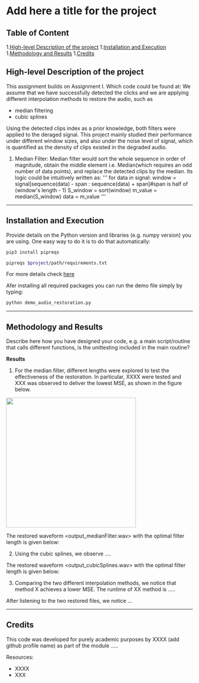 # Add here a title for the project

## Table of Content
1.[High-level Description of the project](#my-first-title)
1.[Installation and Execution](#my-second-title)
1.[Methodology and Results](#my-third-title)
1.[Credits](#my-fourth-title)
## High-level Description of the project
This assignment builds on Assignment I. 
Which code could be found at: 
We assume that we have successfully detected the clicks and we are applying different interpolation methods to restore the audio, such as
- median filtering
- cubic splines

Using the detected clips index as a prior knowledge, both filters were applied to the deraged signal. This project mainly studied their performance under different window sizes, and also under the noise level of signal, which is quantified as the density of clips existed in the degraded audio.

1) Median Filter:
    Median filter would sort the whole sequence in order of magnitude, obtain the middle element i.e. Median(which requires an odd number of data points), and replace the detected clips by the median. Its logic could be intuitively written as:
    '''
    for data in signal:
        window = signal[sequence(data) - span : sequence(data) + span]#span is half of (window's length - 1)
        S_window = sort(window)
        m_value = median(S_window)
        data = m_value
    '''

---

## Installation and Execution

Provide details on the Python version and libraries (e.g. numpy version) you are using. One easy way to do it is to do that automatically:
```sh                                 
pip3 install pipreqs

pipreqs $project/path/requirements.txt
```
For more details check [here](https://github.com/bndr/pipreqs)


Afer installing all required packages you can run the demo file simply by typing:
```sh
python demo_audio_restoration.py
```
---

## Methodology and Results
Describe here how you have designed your code, e.g. a main script/routine that calls different functions, is the unittesting included in the main routine? 



**Results**

1. For the median filter, different lengths were explored to test the effectiveness of the restoration. In particular, XXXX were tested and XXX was observed to deliver the lowest MSE, as shown in the figure below.

<img src="MedianFilter_MSEvsLength.png" width="350">

The restored waveform <output_medianFilter.wav> with the optimal filter length is given below:



2. Using the cubic splines, we observe ....

The restored waveform <output_cubicSplines.wav> with the optimal filter length is given below:


3. Comparing the two different interpolation methods, we notice that method X achieves a lower MSE. The runtime of XX method is .....

After listening to the two restored files, we notice ...


---
## Credits

This code was developed for purely academic purposes by XXXX (add github profile name) as part of the module ..... 

Resources:
- XXXX
- XXX





